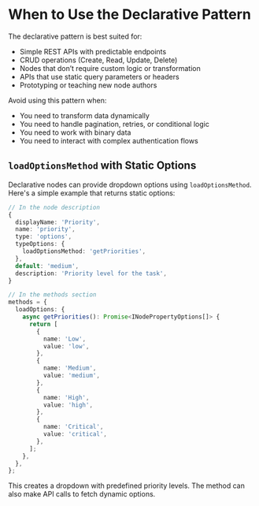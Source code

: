 # When to Use the Declarative Pattern

The declarative pattern is best suited for:

- Simple REST APIs with predictable endpoints
- CRUD operations (Create, Read, Update, Delete)
- Nodes that don’t require custom logic or transformation
- APIs that use static query parameters or headers
- Prototyping or teaching new node authors

Avoid using this pattern when:
- You need to transform data dynamically
- You need to handle pagination, retries, or conditional logic
- You need to work with binary data
- You need to interact with complex authentication flows

## `loadOptionsMethod` with Static Options

Declarative nodes can provide dropdown options using `loadOptionsMethod`. Here's a simple example that returns static options:

```ts
// In the node description
{
  displayName: 'Priority',
  name: 'priority',
  type: 'options',
  typeOptions: {
    loadOptionsMethod: 'getPriorities',
  },
  default: 'medium',
  description: 'Priority level for the task',
}

// In the methods section
methods = {
  loadOptions: {
    async getPriorities(): Promise<INodePropertyOptions[]> {
      return [
        {
          name: 'Low',
          value: 'low',
        },
        {
          name: 'Medium',
          value: 'medium',
        },
        {
          name: 'High',
          value: 'high',
        },
        {
          name: 'Critical',
          value: 'critical',
        },
      ];
    },
  },
};
```

This creates a dropdown with predefined priority levels. The method can also make API calls to fetch dynamic options.

